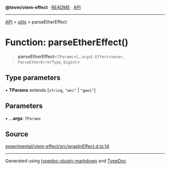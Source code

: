**@tevm/viem-effect** ∙ [README](../../README.md) ∙ [API](../../API.md)

***

[API](../../API.md) > [utils](../README.md) > parseEtherEffect

# Function: parseEtherEffect()

> **parseEtherEffect**\<`TParams`\>(...`args`): `Effect`\<`never`, `ParseEtherErrorType`, `bigint`\>

## Type parameters

▪ **TParams** extends [`string`, `"wei"` \| `"gwei"`]

## Parameters

▪ ...**args**: `TParams`

## Source

[experimental/viem-effect/src/wrapInEffect.d.ts:14](https://github.com/evmts/tevm-monorepo/blob/main/experimental/viem-effect/src/wrapInEffect.d.ts#L14)

***
Generated using [typedoc-plugin-markdown](https://www.npmjs.com/package/typedoc-plugin-markdown) and [TypeDoc](https://typedoc.org/)
